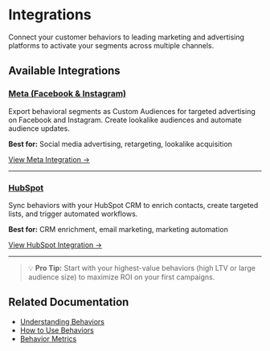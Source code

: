 # Integrations

Connect your customer behaviors to leading marketing and advertising platforms to activate your segments across multiple channels.

## Available Integrations

### [Meta (Facebook & Instagram)](./meta)

Export behavioral segments as Custom Audiences for targeted advertising on Facebook and Instagram. Create lookalike audiences and automate audience updates.

**Best for:** Social media advertising, retargeting, lookalike acquisition

[View Meta Integration →](./meta)

---

### [HubSpot](./hubspot)

Sync behaviors with your HubSpot CRM to enrich contacts, create targeted lists, and trigger automated workflows.

**Best for:** CRM enrichment, email marketing, marketing automation

[View HubSpot Integration →](./hubspot)

---

> 💡 **Pro Tip:** Start with your highest-value behaviors (high LTV or large audience size) to maximize ROI on your first campaigns.

## Related Documentation

- [Understanding Behaviors](../index)
- [How to Use Behaviors](../how-to-use)
- [Behavior Metrics](../index#key-metrics)

